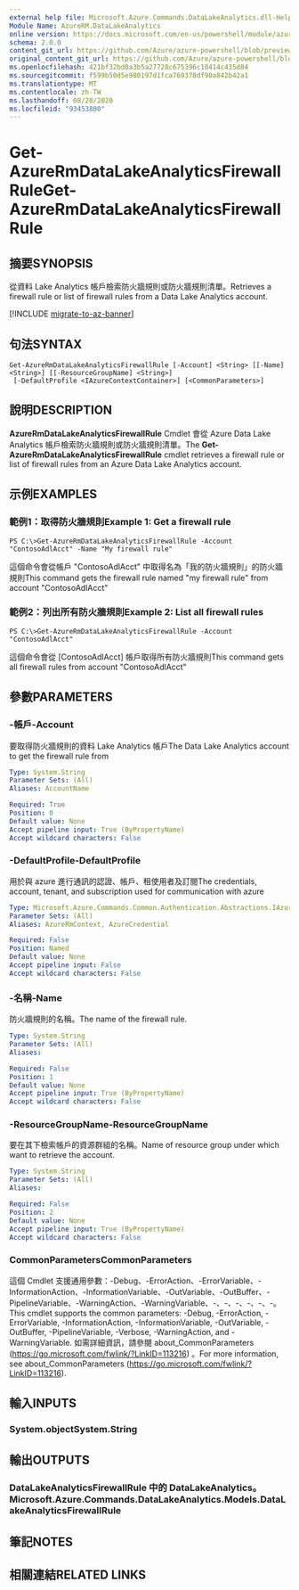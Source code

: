 ```yaml
---
external help file: Microsoft.Azure.Commands.DataLakeAnalytics.dll-Help.xml
Module Name: AzureRM.DataLakeAnalytics
online version: https://docs.microsoft.com/en-us/powershell/module/azurerm.datalakeanalytics/get-azurermdatalakeanalyticsfirewallrule
schema: 2.0.0
content_git_url: https://github.com/Azure/azure-powershell/blob/preview/src/ResourceManager/DataLakeAnalytics/Commands.DataLakeAnalytics/help/Get-AzureRmDataLakeAnalyticsFirewallRule.md
original_content_git_url: https://github.com/Azure/azure-powershell/blob/preview/src/ResourceManager/DataLakeAnalytics/Commands.DataLakeAnalytics/help/Get-AzureRmDataLakeAnalyticsFirewallRule.md
ms.openlocfilehash: 421bf32bd0a3b5a27728c675396c10414c435d84
ms.sourcegitcommit: f599b50d5e980197d1fca769378df90a842b42a1
ms.translationtype: MT
ms.contentlocale: zh-TW
ms.lasthandoff: 08/20/2020
ms.locfileid: "93453800"
---
```

# <span data-ttu-id="1bffc-101">Get-AzureRmDataLakeAnalyticsFirewallRule</span><span class="sxs-lookup"><span data-stu-id="1bffc-101">Get-AzureRmDataLakeAnalyticsFirewallRule</span></span>

## <span data-ttu-id="1bffc-102">摘要</span><span class="sxs-lookup"><span data-stu-id="1bffc-102">SYNOPSIS</span></span>
<span data-ttu-id="1bffc-103">從資料 Lake Analytics 帳戶檢索防火牆規則或防火牆規則清單。</span><span class="sxs-lookup"><span data-stu-id="1bffc-103">Retrieves a firewall rule or list of firewall rules from a Data Lake Analytics account.</span></span>

[!INCLUDE [migrate-to-az-banner](../../includes/migrate-to-az-banner.md)]

## <span data-ttu-id="1bffc-104">句法</span><span class="sxs-lookup"><span data-stu-id="1bffc-104">SYNTAX</span></span>

```
Get-AzureRmDataLakeAnalyticsFirewallRule [-Account] <String> [[-Name] <String>] [[-ResourceGroupName] <String>]
 [-DefaultProfile <IAzureContextContainer>] [<CommonParameters>]
```

## <span data-ttu-id="1bffc-105">說明</span><span class="sxs-lookup"><span data-stu-id="1bffc-105">DESCRIPTION</span></span>
<span data-ttu-id="1bffc-106">**AzureRmDataLakeAnalyticsFirewallRule** Cmdlet 會從 Azure Data Lake Analytics 帳戶檢索防火牆規則或防火牆規則清單。</span><span class="sxs-lookup"><span data-stu-id="1bffc-106">The **Get-AzureRmDataLakeAnalyticsFirewallRule** cmdlet retrieves a firewall rule or list of firewall rules from an Azure Data Lake Analytics account.</span></span>

## <span data-ttu-id="1bffc-107">示例</span><span class="sxs-lookup"><span data-stu-id="1bffc-107">EXAMPLES</span></span>

### <span data-ttu-id="1bffc-108">範例1：取得防火牆規則</span><span class="sxs-lookup"><span data-stu-id="1bffc-108">Example 1: Get a firewall rule</span></span>
```
PS C:\>Get-AzureRmDataLakeAnalyticsFirewallRule -Account "ContosoAdlAcct" -Name "My firewall rule"
```

<span data-ttu-id="1bffc-109">這個命令會從帳戶 "ContosoAdlAcct" 中取得名為「我的防火牆規則」的防火牆規則</span><span class="sxs-lookup"><span data-stu-id="1bffc-109">This command gets the firewall rule named "my firewall rule" from account "ContosoAdlAcct"</span></span>

### <span data-ttu-id="1bffc-110">範例2：列出所有防火牆規則</span><span class="sxs-lookup"><span data-stu-id="1bffc-110">Example 2: List all firewall rules</span></span>
```
PS C:\>Get-AzureRmDataLakeAnalyticsFirewallRule -Account "ContosoAdlAcct"
```

<span data-ttu-id="1bffc-111">這個命令會從 [ContosoAdlAcct] 帳戶取得所有防火牆規則</span><span class="sxs-lookup"><span data-stu-id="1bffc-111">This command gets all firewall rules from account "ContosoAdlAcct"</span></span>

## <span data-ttu-id="1bffc-112">參數</span><span class="sxs-lookup"><span data-stu-id="1bffc-112">PARAMETERS</span></span>

### <span data-ttu-id="1bffc-113">-帳戶</span><span class="sxs-lookup"><span data-stu-id="1bffc-113">-Account</span></span>
<span data-ttu-id="1bffc-114">要取得防火牆規則的資料 Lake Analytics 帳戶</span><span class="sxs-lookup"><span data-stu-id="1bffc-114">The Data Lake Analytics account to get the firewall rule from</span></span>

```yaml
Type: System.String
Parameter Sets: (All)
Aliases: AccountName

Required: True
Position: 0
Default value: None
Accept pipeline input: True (ByPropertyName)
Accept wildcard characters: False
```

### <span data-ttu-id="1bffc-115">-DefaultProfile</span><span class="sxs-lookup"><span data-stu-id="1bffc-115">-DefaultProfile</span></span>
<span data-ttu-id="1bffc-116">用於與 azure 進行通訊的認證、帳戶、租使用者及訂閱</span><span class="sxs-lookup"><span data-stu-id="1bffc-116">The credentials, account, tenant, and subscription used for communication with azure</span></span>

```yaml
Type: Microsoft.Azure.Commands.Common.Authentication.Abstractions.IAzureContextContainer
Parameter Sets: (All)
Aliases: AzureRmContext, AzureCredential

Required: False
Position: Named
Default value: None
Accept pipeline input: False
Accept wildcard characters: False
```

### <span data-ttu-id="1bffc-117">-名稱</span><span class="sxs-lookup"><span data-stu-id="1bffc-117">-Name</span></span>
<span data-ttu-id="1bffc-118">防火牆規則的名稱。</span><span class="sxs-lookup"><span data-stu-id="1bffc-118">The name of the firewall rule.</span></span>

```yaml
Type: System.String
Parameter Sets: (All)
Aliases:

Required: False
Position: 1
Default value: None
Accept pipeline input: True (ByPropertyName)
Accept wildcard characters: False
```

### <span data-ttu-id="1bffc-119">-ResourceGroupName</span><span class="sxs-lookup"><span data-stu-id="1bffc-119">-ResourceGroupName</span></span>
<span data-ttu-id="1bffc-120">要在其下檢索帳戶的資源群組的名稱。</span><span class="sxs-lookup"><span data-stu-id="1bffc-120">Name of resource group under which want to retrieve the account.</span></span>

```yaml
Type: System.String
Parameter Sets: (All)
Aliases:

Required: False
Position: 2
Default value: None
Accept pipeline input: True (ByPropertyName)
Accept wildcard characters: False
```

### <span data-ttu-id="1bffc-121">CommonParameters</span><span class="sxs-lookup"><span data-stu-id="1bffc-121">CommonParameters</span></span>
<span data-ttu-id="1bffc-122">這個 Cmdlet 支援通用參數：-Debug、-ErrorAction、-ErrorVariable、-InformationAction、-InformationVariable、-OutVariable、-OutBuffer、-PipelineVariable、-WarningAction、-WarningVariable、-、-、-、-、-、-。</span><span class="sxs-lookup"><span data-stu-id="1bffc-122">This cmdlet supports the common parameters: -Debug, -ErrorAction, -ErrorVariable, -InformationAction, -InformationVariable, -OutVariable, -OutBuffer, -PipelineVariable, -Verbose, -WarningAction, and -WarningVariable.</span></span> <span data-ttu-id="1bffc-123">如需詳細資訊，請參閱 about_CommonParameters (https://go.microsoft.com/fwlink/?LinkID=113216) 。</span><span class="sxs-lookup"><span data-stu-id="1bffc-123">For more information, see about_CommonParameters (https://go.microsoft.com/fwlink/?LinkID=113216).</span></span>

## <span data-ttu-id="1bffc-124">輸入</span><span class="sxs-lookup"><span data-stu-id="1bffc-124">INPUTS</span></span>

### <span data-ttu-id="1bffc-125">System.object</span><span class="sxs-lookup"><span data-stu-id="1bffc-125">System.String</span></span>

## <span data-ttu-id="1bffc-126">輸出</span><span class="sxs-lookup"><span data-stu-id="1bffc-126">OUTPUTS</span></span>

### <span data-ttu-id="1bffc-127">DataLakeAnalyticsFirewallRule 中的 DataLakeAnalytics。</span><span class="sxs-lookup"><span data-stu-id="1bffc-127">Microsoft.Azure.Commands.DataLakeAnalytics.Models.DataLakeAnalyticsFirewallRule</span></span>

## <span data-ttu-id="1bffc-128">筆記</span><span class="sxs-lookup"><span data-stu-id="1bffc-128">NOTES</span></span>

## <span data-ttu-id="1bffc-129">相關連結</span><span class="sxs-lookup"><span data-stu-id="1bffc-129">RELATED LINKS</span></span>
